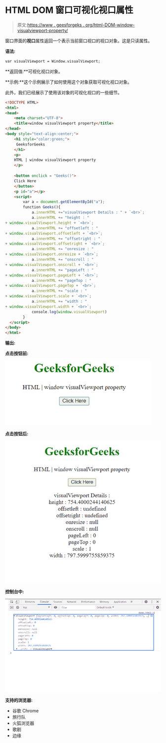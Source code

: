 # HTML DOM 窗口可视化视口属性

> 原文:[https://www . geesforgeks . org/html-DOM-window-visualviewport-property/](https://www.geeksforgeeks.org/html-dom-window-visualviewport-property/)

窗口界面的**视口**属性返回一个表示当前窗口视口的视口对象。这是只读属性。

**语法:**

```html
var visualViewport = Window.visualViewport;
```

**返回值:**可视化视口对象。

**示例:**这个示例展示了如何使用这个对象获取可视化视口对象。

此外，我们已经展示了使用该对象的可视化视口的一些细节。

```html
<!DOCTYPE HTML> 
<html>  
<head>
    <meta charset="UTF-8">
    <title>window visualViewport property</title>
</head>   
<body style="text-align:center;">
    <h1 style="color:green;">  
     GeeksforGeeks
    </h1> 
    <p> 
    HTML | window visualViewport property
    </p>

    <button onclick = "Geeks()">
    Click Here
    </button>
    <p id="a"></p>
    <script> 
        var a = document.getElementById("a");
        function Geeks(){
            a.innerHTML +="visualViewport Details : " + `<br>`;
            a.innerHTML += "height : " 
+ window.visualViewport.height + `<br>`;
            a.innerHTML += "offsetleft : " 
+ window.visualViewport.offsetleft + `<br>`;
            a.innerHTML += "offsetright : " 
+ window.visualViewport.offsetright + `<br>`;
            a.innerHTML += "onresize : " 
+ window.visualViewport.onresize + `<br>`;
            a.innerHTML += "onscroll : " 
+ window.visualViewport.onscroll + `<br>`;
            a.innerHTML += "pageLeft : " 
+ window.visualViewport.pageLeft + `<br>`;
            a.innerHTML += "pageTop : " 
+ window.visualViewport.pageTop + `<br>`;
            a.innerHTML += "scale : " 
+ window.visualViewport.scale + `<br>`;
            a.innerHTML += "width : " 
+ window.visualViewport.width + `<br>`;
            console.log(window.visualViewport)
        }
  </script> 
</body>   
</html>
```

**输出:**

**点击按钮前:**

![](img/751d07518011cff485e342147b79f9c4.png)

**点击按钮后:**

![](img/a976a1aa9f4f5f388d30d9e4343d42b8.png)

**控制台中:**

![](img/bf13ca2399fb2518c634267ffe7530e1.png)

**支持的浏览器:**

*   谷歌 Chrome
*   旅行队
*   火狐浏览器
*   歌剧
*   边缘